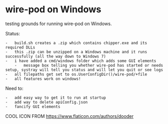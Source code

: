 # wire-pod on Windows

testing grounds for running wire-pod on Windows.

Status:

	-	build.sh creates a .zip which contains chipper.exe and its required DLLs
	-	this .zip can be unzipped on a Windows machine and it runs successfully (all the way down to Windows 7)
	-	i have added a cmd/windows folder which adds some GUI elements
		-	message box telling you whether wire-pod has started or needs setup, systray will tell you status and will let you quit or see logs
	-	all filepaths get set to os.UserConfigDir()/wire-pod/+file
	-	all features work on windows!

Need to:

	-	add easy way to get it to run at startup
	-	add way to delete apiConfig.json
	-	fancify GUI elements

COOL ICON FROM https://www.flaticon.com/authors/dooder
